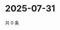 # 2025-07-31

共 0 条

<!-- BEGIN ZHIHUQUESTIONS -->
<!-- 最后更新时间 Thu Jul 31 2025 14:19:03 GMT+0800 (China Standard Time) -->

<!-- END ZHIHUQUESTIONS -->
